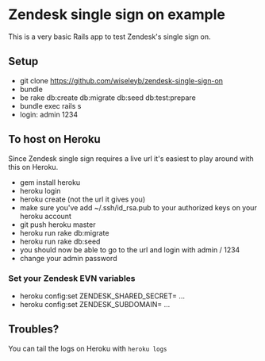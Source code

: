 # Zendesk single sign on example

This is a very basic Rails app to test Zendesk's single sign on.

## Setup

* git clone https://github.com/wiseleyb/zendesk-single-sign-on
* bundle
* be rake db:create db:migrate db:seed db:test:prepare
* bundle exec rails s
* login: admin 1234

## To host on Heroku
Since Zendesk single sign requires a live url it's easiest to play around with this on Heroku.

* gem install heroku
* heroku login
* heroku create (not the url it gives you)
* make sure you've add ~/.ssh/id_rsa.pub to your authorized keys on your heroku account
* git push heroku master
* heroku run rake db:migrate
* heroku run rake db:seed
* you should now be able to go to the url and login with admin / 1234
* change your admin password

### Set your Zendesk EVN variables
* heroku config:set ZENDESK_SHARED_SECRET= ...
* heroku config:set ZENDESK_SUBDOMAIN= ...

## Troubles?

You can tail the logs on Heroku with `heroku logs`
